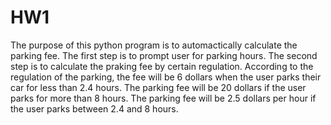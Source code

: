 # HW1
The purpose of this python program is to automactically calculate the parking fee.
The first step is to prompt user for parking hours.
The second step is to calculate the praking fee by certain regulation.
According to the regulation of the parking, the fee will be 6 dollars when the user parks their car for less than 2.4 hours. The parking fee will be 20 dollars if the user parks for more than 8 hours. The parking fee will be 2.5 dollars per hour if the user parks between 2.4 and 8 hours. 
